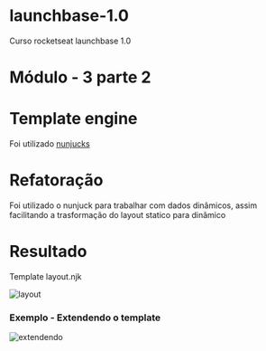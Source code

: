 # launchbase-1.0
Curso rocketseat launchbase 1.0

# Módulo - 3 parte 2

# Template engine
Foi utilizado [nunjucks](https://mozilla.github.io/nunjucks/)

# Refatoração
Foi utilizado o nunjuck para trabalhar com dados dinâmicos, assim facilitando a trasformação do layout statico para dinâmico

# Resultado
Template layout.njk

![layout](https://image.prntscr.com/image/YODQ33N2TquWJnLmgE3WHw.png)

### Exemplo - Extendendo o template

![extendendo](https://image.prntscr.com/image/2HUE1QyFTM_kbbnO1ZVyWw.png)
